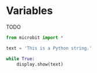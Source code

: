 # Variables

TODO

```python
from microbit import *

text = 'This is a Python string.'

while True:
    display.show(text)
```